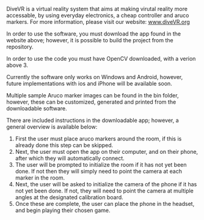 DiveVR is a virtual reality system that aims at making virutal reality more accessable, by using everyday electronics, a cheap controller and aruco markers. For more information, please visit our website: www.diveVR.org

In order to use the software, you must download the app found in the website above; however, it is possible to build the project from the repository. 

In order to use the code you must have OpenCV downloaded, with a verion above 3.

Currently the software only works on Windows and Android, however, future implementations with ios and iPhone will be available soon.

Multiple sample Aruco marker images can be found in the bin folder, however, these can be customized, generated and printed from the downloadable software. 

There are included instructions in the downloadable app; however, a general overview is available below:
1. First the user must place aruco markers around the room, if this is already done this step can be skipped.
2. Next, the user must open the app on their computer, and on their phone, after which they will automatically connect.
3. The user will be prompted to initialize the room if it has not yet been done. If not then they will simply need to point the camera at each marker in the room.
4. Next, the user will be asked to initialize the camera of the phone if it has not yet been done. If not, they will need to point the camera at multiple angles at the designated calibration board.
5. Once these are complete, the user can place the phone in the headset, and begin playing their chosen game.

